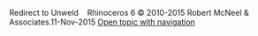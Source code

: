 ---
---

Redirect to Unweld&#160;
&#160;
Rhinoceros 6 © 2010-2015 Robert McNeel &amp; Associates.11-Nov-2015
 [Open topic with navigation](unweld.html) 

